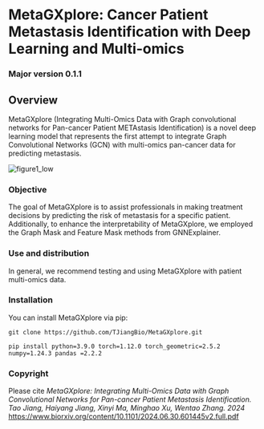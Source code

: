 # MetaGXplore: Cancer Patient Metastasis Identification with Deep Learning and Multi-omics
### Major version 0.1.1
## Overview 
MetaGXplore (Integrating Multi-Omics Data with Graph convolutional networks for Pan-cancer Patient METAstasis Identification) is a novel deep learning model that represents the first attempt to integrate Graph Convolutional Networks (GCN) with multi-omics pan-cancer data for predicting metastasis. 



![figure1_low](https://github.com/user-attachments/assets/ede13a2a-8e3e-47ad-92ad-0bcfe7114031)


### Objective
The goal of MetaGXplore is to assist professionals in making treatment decisions by predicting the risk of metastasis for a specific patient. Additionally, to enhance the interpretability of MetaGXplore, we employed the Graph Mask and Feature Mask methods from GNNExplainer.

### Use and distribution
In general, we recommend testing and using MetaGXplore with patient multi-omics data.

### Installation
You can install MetaGXplore via pip:
  
  ```
  git clone https://github.com/TJiangBio/MetaGXplore.git
 ```
  
  ```
  pip install python=3.9.0 torch=1.12.0 torch_geometric=2.5.2 numpy=1.24.3 pandas =2.2.2
```

### Copyright

Please cite *MetaGXplore: Integrating Multi-Omics Data with Graph Convolutional Networks for Pan-cancer Patient Metastasis Identification.
Tao Jiang, Haiyang Jiang, Xinyi Ma, Minghao Xu, Wentao Zhang. 2024*
https://www.biorxiv.org/content/10.1101/2024.06.30.601445v2.full.pdf
